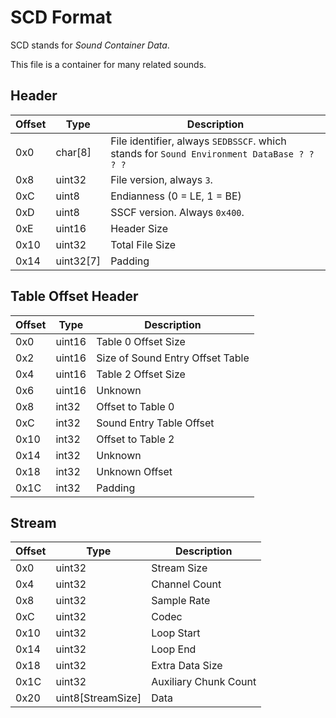 # SCD Format

SCD stands for *Sound Container Data*.

This file is a container for many related sounds.

## Header

| Offset | Type  | Description
|--------|-------|------------
| 0x0     | char[8]   | File identifier, always `SEDBSSCF`. which stands for `Sound Environment DataBase ? ? ? ?`
| 0x8     | uint32  | File version, always `3`.
| 0xC     | uint8   | Endianness (0 = LE, 1 = BE)
| 0xD     | uint8   | SSCF version. Always `0x400`.
| 0xE     | uint16  | Header Size
| 0x10    | uint32  | Total File Size
| 0x14    | uint32[7]  | Padding

## Table Offset Header

| Offset | Type  | Description
|--------|-------|------------
| 0x0     | uint16   | Table 0 Offset Size
| 0x2     | uint16   | Size of Sound Entry Offset Table
| 0x4     | uint16   | Table 2 Offset Size
| 0x6     | uint16   | Unknown
| 0x8     | int32    | Offset to Table 0
| 0xC     | int32    | Sound Entry Table Offset
| 0x10    | int32    | Offset to Table 2
| 0x14    | int32    | Unknown
| 0x18    | int32    | Unknown Offset
| 0x1C    | int32    | Padding

## Stream

| Offset | Type  | Description
|--------|-------|------------
| 0x0     | uint32   | Stream Size
| 0x4     | uint32   | Channel Count
| 0x8     | uint32   | Sample Rate
| 0xC     | uint32   | Codec
| 0x10    | uint32   | Loop Start
| 0x14    | uint32   | Loop End
| 0x18    | uint32   | Extra Data Size
| 0x1C    | uint32   | Auxiliary Chunk Count
| 0x20    | uint8[StreamSize]   | Data